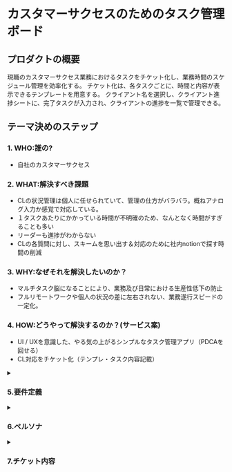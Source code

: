 # カスタマーサクセスのためのタスク管理ボード

## プロダクトの概要
現職のカスタマーサクセス業務におけるタスクをチケット化し、業務時間のスケジュール管理を効率化する。
チケット化は、各タスクごとに、時間と内容が表示できるテンプレートを用意する。
クライアント名を選択し、クライアント進捗シートに、完了タスクが入力され、クライアントの進捗を一覧で管理できる。

## テーマ決めのステップ
### 1. WHO:誰の?
- 自社のカスタマーサクセス

### 2. WHAT:解決すべき課題
- CLの状況管理は個人に任せられていて、管理の仕方がバラバラ。概ねアナログ入力か感覚で対応している。
- １タスクあたりにかかっている時間が不明確のため、なんとなく時間がすぎることも多い
- リーダーも進捗がわからない
- CLの各質問に対し、スキームを思い出す＆対応のために社内notionで探す時間の削減

### 3. WHY:なぜそれを解決したいのか？
- マルチタスク脳になることにより、業務及び日常における生産性低下の防止
- フルリモートワークや個人の状況の差に左右されない、業務遂行スピードの一定化。

### 4. HOW:どうやって解決するのか？(サービス案)
- UI / UXを意識した、やる気の上がるシンプルなタスク管理アプリ（PDCAを回せる）
- CL対応をチケット化（テンプレ・タスク内容記載）

<details>
<summary><h3>5.要件定義</3></summary>　

#### 機能要件

・データを並び替える
・クライアント名入力
・クライアント名出力（セレクト・検索）
・テンプレカードを作成
・テンプレカードの編集
・テンプレカードを削除
・テンプレカードを複製
・カードを作成
・カードの編集
・カードを削除
・カードを複製
・カレンダー
・カードの詳細表示（メモ・日付・クライアント名）
・カードの詳細表示の編集

・スケジュール管理タスク画面（権限個人）
・CL進捗管理画面（権限リーダー+CS）

#### 非機能要件
・PCとiPadで使用可能

</details>

<details>
<summary><h3>6.ペルソナ</3></summary>　

#### 会社の業種・業態・規模
サービス業・SaaS・2チーム計10名

#### 働き方
フルリモート

#### 

</details>

<details>
<summary><h3>7.チケット内容</3></summary>　

- オンボーディング
- 採用MTG
- 二次利用MTG
- 運用MTG
- CP承認
- MTG日程調整
- 打合せ準備
- 休会
- 解約
- 音信不通CL連絡
- バグ対応
- システム問合せ
- 打合せ後議事録
- 追加導入
- 請求書情報
- IFへの連絡要望
- CP案作成要望
- CLシート作成
- 課題深掘り
- 自己研鑽
- スラック質問
- 参画PJT

</details>
